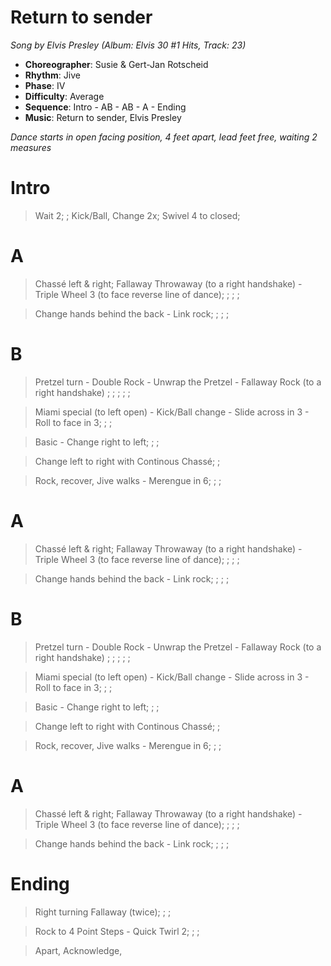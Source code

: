 # Return to sender
*Song by Elvis Presley (Album: Elvis 30 #1 Hits, Track: 23)*

* **Choreographer**: Susie & Gert-Jan Rotscheid
* **Rhythm**: Jive
* **Phase**: IV
* **Difficulty**: Average
* **Sequence**: Intro - AB - AB - A - Ending
* **Music**: Return to sender, Elvis Presley

*Dance starts in open facing position, 4 feet apart, lead feet free, waiting 2 measures*

# Intro

> Wait 2; ; Kick/Ball, Change 2x; Swivel 4 to closed;

# A

> Chassé left & right; Fallaway Throwaway (to a right handshake) - Triple Wheel 3 (to face reverse line of dance); ; ; ;

> Change hands behind the back - Link rock; ; ; ;

# B

> Pretzel turn - Double Rock - Unwrap the Pretzel - Fallaway Rock (to a right handshake) ; ; ; ; ;

> Miami special (to left open) - Kick/Ball change - Slide across in 3 - Roll to face in 3; ; ;

> Basic - Change right to left; ; ;

> Change left to right with Continous Chassé; ;

> Rock, recover, Jive walks - Merengue in 6; ; ;

# A

> Chassé left & right; Fallaway Throwaway (to a right handshake) - Triple Wheel 3 (to face reverse line of dance); ; ; ;

> Change hands behind the back - Link rock; ; ; ;

# B

> Pretzel turn - Double Rock - Unwrap the Pretzel - Fallaway Rock (to a right handshake) ; ; ; ; ;

> Miami special (to left open) - Kick/Ball change - Slide across in 3 - Roll to face in 3; ; ;

> Basic - Change right to left; ; ;

> Change left to right with Continous Chassé; ;

> Rock, recover, Jive walks - Merengue in 6; ; ;

# A

> Chassé left & right; Fallaway Throwaway (to a right handshake) - Triple Wheel 3 (to face reverse line of dance); ; ; ;

> Change hands behind the back - Link rock; ; ; ;

# Ending

> Right turning Fallaway (twice); ; ;

> Rock to 4 Point Steps - Quick Twirl 2; ; ;

> Apart, Acknowledge,


